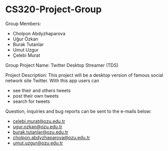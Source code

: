 CS320-Project-Group 
=============

Group Members: 
- Cholpon Abdyzhaparova
- Uğur Özkan
- Burak Tutanlar
- Umut Uzgur
- Çelebi Murat


Group Project Name: 
Twitter Desktop Streamer (TDS)


Project Description:
This project will be a desktop version of famous social network site Twitter. 
With this app users can 
  - see their and others tweets
  - post their own tweets
  - search for tweets


Question, inquiries and bug reports can be sent to the e-mails below:
  - celebi.murat@ozu.edu.tr
  - ugur.ozkan@ozu.edu.tr
  - burak.tutanlar@ozu.edu.tr
  - cholpon.abdyzhaparova@ozu.edu.tr
  - umut.uzgur@ozu.edu.tr
